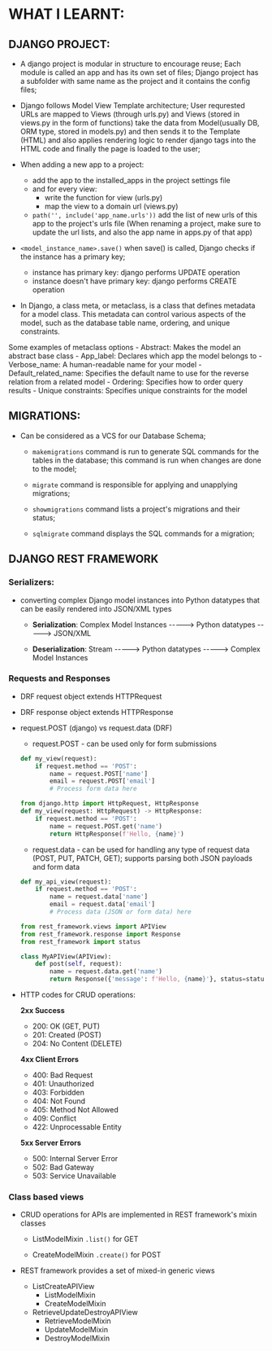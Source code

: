 # WHAT I LEARNT:

## DJANGO PROJECT:
* A django project is modular in structure to encourage reuse; Each module is called an app and has its own set of files; Django project has a subfolder with same name as the project and it contains the config files;

* Django follows Model View Template architecture; User requrested URLs are mapped to Views (through urls.py) and Views (stored in views.py in the form of functions) take the data from Model(usually DB, ORM type, stored in models.py) and then sends it to the Template (HTML) and also applies rendering logic to render django tags into the HTML code and finally the page is loaded to the user;

* When adding a new app to a project:
    - add the app to the installed_apps in the project settings file
    - and for every view:
        - write the function for view (urls.py)
        - map the view to a domain url (views.py)
    - ```path('', include('app_name.urls'))``` add the list of new urls of this app to the project's urls file (When renaming a project, make sure to update the url lists, and also the app name in apps.py of that app)

* ```<model_instance_name>.save()``` when save() is called, Django checks if the instance has a primary key;
    - instance has primary key: django performs UPDATE operation
    - instance doesn't have primary key: django performs CREATE operation 

* In Django, a class meta, or metaclass, is a class that defines metadata for a model class. This metadata can control various aspects of the model, such as the database table name, ordering, and unique constraints.
  
Some examples of metaclass options 
    - Abstract: Makes the model an abstract base class
    - App_label: Declares which app the model belongs to
    - Verbose_name: A human-readable name for your model
    - Default_related_name: Specifies the default name to use for the reverse relation from a related model
    - Ordering: Specifies how to order query results
    - Unique constraints: Specifies unique constraints for the model

## MIGRATIONS:
* Can be considered as a VCS for our Database Schema;

    - ```makemigrations``` command is run to generate SQL commands for the tables in the database; this command is run when changes are done to the model;

    - ```migrate``` command is responsible for applying and unapplying migrations;

    - ```showmigrations``` command lists a project's migrations and their status;

    - ```sqlmigrate``` command displays the SQL commands for a migration;

## DJANGO REST FRAMEWORK

### Serializers:
* converting complex Django model instances into Python datatypes that can be easily rendered into JSON/XML types

    - **Serialization**: Complex Model Instances -----> Python datatypes -----> JSON/XML

    - **Deserialization**: Stream -----> Python datatypes -----> Complex Model Instances

### Requests and Responses
* DRF request object extends HTTPRequest

* DRF response object extends HTTPResponse

* request.POST (django) vs request.data (DRF)
    * request.POST - can be used only for form submissions

    ``` python
    def my_view(request):
        if request.method == 'POST':
            name = request.POST['name']
            email = request.POST['email']
            # Process form data here
    ```

    ``` py
    from django.http import HttpRequest, HttpResponse
    def my_view(request: HttpRequest) -> HttpResponse:
        if request.method == 'POST':
            name = request.POST.get('name')
            return HttpResponse(f'Hello, {name}')
    ```

    * request.data - can be used for handling any type of request data (POST, PUT, PATCH, GET); supports parsing both JSON payloads and form data 

    ``` python
    def my_api_view(request):
        if request.method == 'POST':
            name = request.data['name']
            email = request.data['email']
            # Process data (JSON or form data) here
    ```

    ``` py
    from rest_framework.views import APIView
    from rest_framework.response import Response
    from rest_framework import status

    class MyAPIView(APIView):
        def post(self, request):
            name = request.data.get('name')
            return Response({'message': f'Hello, {name}'}, status=status.HTTP_200_OK)
    ```

* HTTP codes for CRUD operations:

    **2xx Success**
    - 200: OK (GET, PUT)
    - 201: Created (POST)
    - 204: No Content (DELETE)

    **4xx Client Errors**
    - 400: Bad Request
    - 401: Unauthorized
    - 403: Forbidden
    - 404: Not Found
    - 405: Method Not Allowed
    - 409: Conflict
    - 422: Unprocessable Entity

    **5xx Server Errors**
    - 500: Internal Server Error
    - 502: Bad Gateway
    - 503: Service Unavailable

### Class based views
* CRUD operations for APIs are implemented in REST framework's mixin classes
     - ListModelMixin
        ```.list()``` for GET
     
     - CreateModelMixin
        ```.create()``` for POST

* REST framework provides a set of mixed-in generic views
    - ListCreateAPIView
        - ListModelMixin
        - CreateModelMixin
    - RetrieveUpdateDestroyAPIView
        - RetrieveModelMixin
        - UpdateModelMixin
        - DestroyModelMixin

